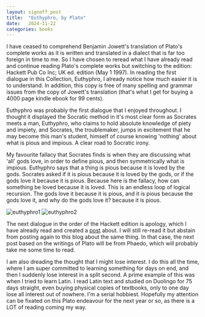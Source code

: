 ```yaml
---
layout: signoff_post
title:  "Euthyphro, by Plato"
date:   2024-11-22
categories: books
---
```


I have ceased to comprehend Benjamin Jowett's translation of Plato's complete works as it is written and translated in a dialect that is far too foreign in time to me. So I have chosen to reread what I have already read and continue reading Plato's complete works but switching to the edition: Hackett Pub Co Inc; UK ed. edition (May 1 1997). In reading the first dialogue in this Collection, Euthyphro, I already notice how much easier it is to understand. In addition, this copy is free of many spelling and grammar issues from the copy of Jowett's translation (that's what I get for buying a 4000 page kindle ebook for 99 cents).

Euthyphro was probably the first dialogue that I enjoyed throughout. I thought it displayed the Socratic method in it's most clear form as Socrates meets a man, Euthyphro, who claims to hold absolute knowledge of piety and impiety, and Socrates, the troublemaker, jumps in excitement that he may become this man's student, himself of course knowing 'nothing' about what is pious and impious. A clear road to Socratic irony.

My favourite fallacy that Socrates finds is when they are discussing what 'all' gods love, in order to define pious, and then symmetrically what is impious. Euthyphro says that a thing is pious because it is loved by the gods. Socrates asked if it is pious because it is loved by the gods, or if the gods love it because it is pious. Because here is the fallacy, how can something be loved because it is loved. This is an endless loop of logical recursion. The gods love it because it is pious, and it is pious because the gods love it, and why do the gods love it? because it is pious. 

![euthyphro1](https://media.cheggcdn.com/media%2Fc90%2Fc90fad90-2b24-4aeb-8028-53d2dc030a82%2Fphpnn3ChM.png)
![euthyphro2](https://blogger.googleusercontent.com/img/b/R29vZ2xl/AVvXsEhqq887AWziAF2lIpXosE-wt6yST9RiSl7j4gemHn9ZOtgrwGcUsfo8QIhYCWfbXKqXEx2GGUpBhJXPiv7K10PzPsQLqrzwmZCi1WefI4YaXUEcawUgkvpFAcii5O5ChyG8-m6HC-VM2XU/s1600/EuthyphroDilemma.png)

The next dialogue in the order of the Hackett edition is apology, which I have already read and created a [post](https://stefandecimelli.github.io/books/2024/11/14) about. I will still re-read it but abstain from posting again to this blog about the same thing. In that case, the next post based on the writings of Plato will be from Phaedo, which will probably take me some time to read. 

I am also dreading the thought that I might lose interest. I do this all the time, where I am super committed to learning something for days on end, and then I suddenly lose interest in a split second. A prime example of this was when I tried to learn Latin. I read Latin text and studied on Duolingo for 75 days straight, even buying physical copies of textbooks, only to one day lose all interest out of nowhere. I'm a serial hobbiest. Hopefully my attention can be fixated on this Plato endeavour for the next year or so, as there is a LOT of reading coming my way.